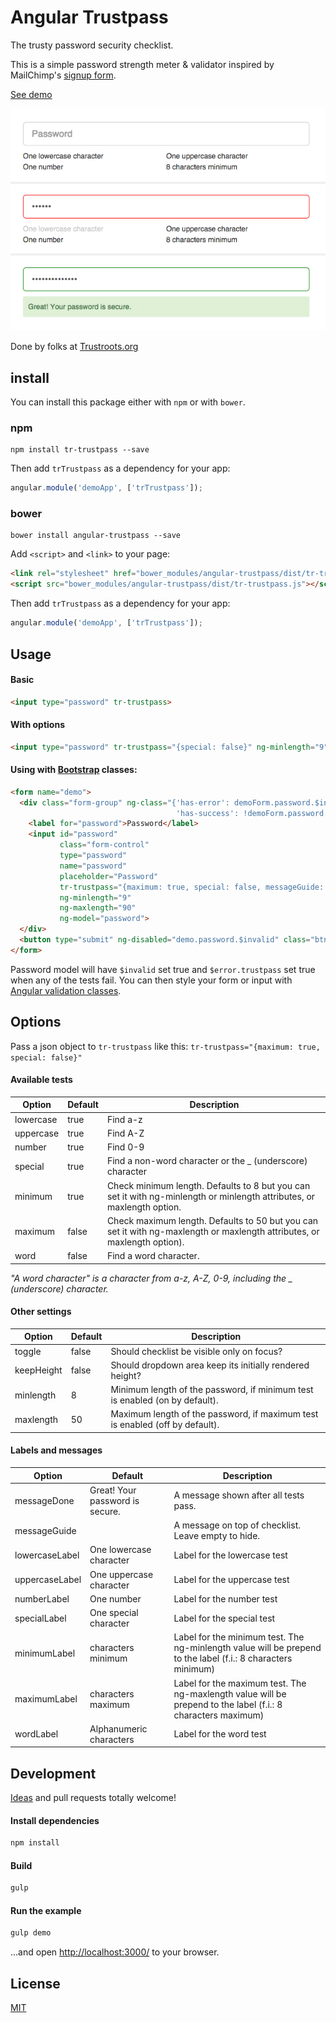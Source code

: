 # Angular Trustpass

The trusty password security checklist.

This is a simple password strength meter & validator inspired by MailChimp's [signup form](https://login.mailchimp.com/signup/).

[See demo](https://trustroots.github.io/trustpass)

![Screenshot](./example/screenshot.png)

Done by folks at [Trustroots.org](https://www.trustroots.org/)

## install

You can install this package either with `npm` or with `bower`.

### npm

```shell
npm install tr-trustpass --save
```

Then add `trTrustpass` as a dependency for your app:

```javascript
angular.module('demoApp', ['trTrustpass']);
```

### bower

```shell
bower install angular-trustpass --save
```

Add `<script>` and `<link>` to your page:
```html
<link rel="stylesheet" href="bower_modules/angular-trustpass/dist/tr-trustpass.css">
<script src="bower_modules/angular-trustpass/dist/tr-trustpass.js"></script>
```

Then add `trTrustpass` as a dependency for your app:

```javascript
angular.module('demoApp', ['trTrustpass']);
```

## Usage

#### Basic

```html
<input type="password" tr-trustpass>
```

#### With options

```html
<input type="password" tr-trustpass="{special: false}" ng-minlength="9">
```

#### Using with [Bootstrap](http://getbootstrap.com/) classes:

```html
<form name="demo">
  <div class="form-group" ng-class="{'has-error': demoForm.password.$invalid && demoForm.password.$dirty,
                                     'has-success': !demoForm.password.$invalid && demoForm.password.$dirty}">
    <label for="password">Password</label>
    <input id="password"
           class="form-control"
           type="password"
           name="password"
           placeholder="Password"
           tr-trustpass="{maximum: true, special: false, messageGuide: 'Make sure your password meets these requirements:'}"
           ng-minlength="9"
           ng-maxlength="90"
           ng-model="password">
  </div>
  <button type="submit" ng-disabled="demo.password.$invalid" class="btn btn-primary">Sign in</button>
</form>
```

Password model will have `$invalid` set true and `$error.trustpass` set true when any of the tests fail. You can then style your form or input with [Angular validation classes](https://docs.angularjs.org/guide/forms#using-css-classes).

## Options

Pass a json object to `tr-trustpass` like this: `tr-trustpass="{maximum: true, special: false}"`

#### Available tests

| **Option** | Default | Description                                                                                                               |
|------------|---------|---------------------------------------------------------------------------------------------------------------------------|
| lowercase  | true    | Find a-z                                                                                                                  |
| uppercase  | true    | Find A-Z                                                                                                                  |
| number     | true    | Find 0-9                                                                                                                  |
| special    | true    | Find a non-word character or the _ (underscore) character                                                                 |
| minimum    | true    | Check minimum length. Defaults to 8 but you can set it with ng-minlength or minlength attributes, or maxlength option.    |
| maximum    | false   | Check maximum length. Defaults to 50 but you can set it with ng-maxlength or maxlength attributes, or maxlength option). |
| word       | false   | Find a word character.

*"A word character" is a character from a-z, A-Z, 0-9, including the _ (underscore) character.*

#### Other settings

| **Option**   | Default                                         | Description                                                                  |
|--------------|-------------------------------------------------|------------------------------------------------------------------------------|
| toggle       | false                                           | Should checklist be visible only on focus?                                   |
| keepHeight   | false                                           | Should dropdown area keep its initially rendered height?                     |
| minlength    | 8                                               | Minimum length of the password, if minimum test is enabled (on by default).  |
| maxlength    | 50                                              | Maximum length of the password, if maximum test is enabled (off by default). |

#### Labels and messages

| **Option**      | Default                                         | Description                                                                                                         |
|-----------------|-------------------------------------------------|---------------------------------------------------------------------------------------------------------------------|
| messageDone     | Great! Your password is secure.                 | A message shown after all tests pass.                                                                               |
| messageGuide    |                                                 | A message on top of checklist. Leave empty to hide.                                                                 |
| lowercaseLabel  | One lowercase character                         | Label for the lowercase test                                                                                        |
| uppercaseLabel  | One uppercase character                         | Label for the uppercase test                                                                                        |
| numberLabel     | One number                                      | Label for the number test                                                                                           |
| specialLabel    | One special character                           | Label for the special test                                                                                          |
| minimumLabel    | characters minimum                              | Label for the minimum test. The ng-minlength value will be prepend to the label (f.i.: 8 characters minimum)        |
| maximumLabel    | characters maximum                              | Label for the maximum test. The ng-maxlength value will be prepend to the label (f.i.: 8 characters maximum)        |
| wordLabel       | Alphanumeric characters                         | Label for the word test                                                                                             |

## Development

[Ideas](https://github.com/Trustroots/trustpass/issues) and pull requests totally welcome!

#### Install dependencies

```bash
npm install
```

#### Build

```bash
gulp
```

#### Run the example

```bash
gulp demo
```
...and open [http://localhost:3000/](http://localhost:3000/) to your browser.

## License

[MIT](LICENSE.md)
